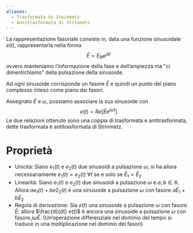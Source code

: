 ```yaml
---
aliases:
  - Trasformata do Steinmetz
  - Antitrasformata di Strinmetz
---
```

La rappresentazione fasoriale consiste in, data una funzione sinusoidale $e(t)$, rappresentarla nella forma
$$\bar E=E_Me^{j\varphi}$$
ovvero manteniamo l’informazione della fase e dell’ampiezza ma "ci dimentichiamo" della pulsazione della sinusoide.

Ad ogni sinusoide corrisponde un fasore $\bar E$ e quindi un punto del piano complesso inteso come piano dei fasori.

Assegnato $\bar E$ e $\omega$, possiamo associare la sua sinusoide con
$$e(t)=Re[\bar E e^{j\omega t}]$$
Le due relazioni ottenute sono una coppia di trasformata e antitrasformata, dette trasformata e antitrasformata di Strinmetz.

# Proprietà
- Unicità: Siano $e_1(t)$ e $e_2(t)$ due sinusoidi a pulsazione $\omega$, si ha allora necessariamente $e_1(t)=e_{2}(t)\ \forall t$ se e solo se $\bar E_{1}=\bar E_{2}$
- Linearità: Siano $e_{1}(t)$ e $e_2(t)$ due sinusoidi a pulsazione $\omega$ e $a,b\in \mathbb{R}$. Allora $ae_1(t)+be2_{2}(t)$ è una sinusoide a pulsazione $\omega$ con fasore $a\bar E_{1}+b\bar E_{2}$
- Regola di derivazione: Sia $e(t)$ una sinusoide a pulsazione $\omega$ con fasore $\bar E$; allora $\frac{d}{dt} e(t)$ è ancora una sinusoide a pulsazione $\omega$ con fasore $j\omega \bar E$. (Un’operazione differenziale nel dominio del tempo si traduce in una moltiplicazione nel dominio dei fasori)

